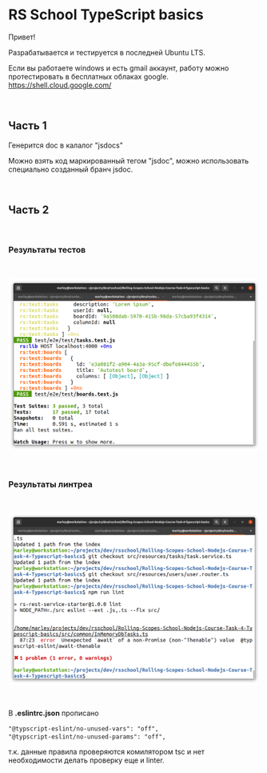# RS School TypeScript basics

Привет!

Разрабатывается и тестируется в последней Ubuntu LTS.

Если вы работаете windows и есть gmail аккаунт, работу можно протестировать в бесплатных облаках google.
https://shell.cloud.google.com/

<br/>

## Часть 1

Генерится doc в калалог "jsdocs"

Можно взять код маркированный тегом "jsdoc", можно использовать специально созданный бранч jsdoc.

<br/>

## Часть 2

<br/>

### Результаты тестов

<br/>

![Application](/img/pic-01.png?raw=true)

<br/>

### Результаты линтреа

<br/>

![Application](/img/pic-02.png?raw=true)

<br/>

В **.eslintrc.json** прописано

```
"@typscript-eslint/no-unused-vars": "off",
"@typscript-eslint/no-unused-params": "off",
```

т.к. данные правила проверяются комилятором tsc и нет необходимости делать проверку еще и linter.
